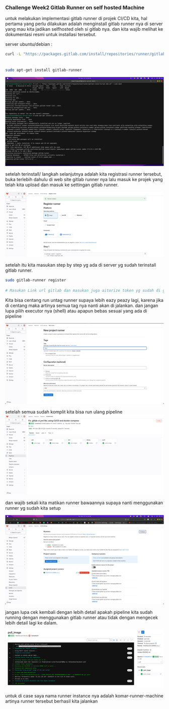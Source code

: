 ### Challenge Week2 Gitlab Runner on self hosted Machine

untuk melakukan implementasi gitlab runner di projek CI/CD kita, hal pertama yang perlu dilakukan adalah menginstall gitlab runner nya di server yang mau kita jadikan selfhosted oleh si gitlab nya. dan kita wajib melihat ke dokumentasi resmi untuk installasi tersebut.

server ubuntu/debian :

```bash
curl -L "https://packages.gitlab.com/install/repositories/runner/gitlab-runner/script.deb.sh" | sudo bash


sudo apt-get install gitlab-runner
```

![Alt text](./images/1.png)

setelah terinstall/ langkah selanjutnya adalah kita registrasi runner tersebut, buka terlebih dahulu di web site gitlab runner nya lalu masuk ke projek yang telah kita upload dan masuk ke settingan gitlab runner.

![Alt text](./images/2.png)

setelah itu kita masukan step by step yg ada di server yg sudah terinstall gitlab runner.

```bash
sudo gitlab-runner register

# Masukan Link url gitlab dan masukan juga aitorize token yg sudah di generate di gitlabnya
```

Kita bisa centang run untag runner supaya lebih eazy peazy lagi, karena jika di centang maka artinya semua tag nya nanti akan di jalankan. dan jangan lupa pilih executor nya (shell) atau apapun bebas sesuai yang ada di pipeline

![Alt text](./images/3.png)

setelah semua sudah komplit kita bisa run ulang pipeline
![Alt text](./images/4.png)

dan wajib sekali kita matikan runner bawaannya supaya nanti menggunakan runner yg sudah kita setup

![Alt text](./images/5.png)

jangan lupa cek kembali dengan lebih detail apakah pipeline kita sudah running dengan menggunakan gitlab runner atau tidak dengan mengecek lebih detail lagi ke dalam.

![Alt text](./images/6.png)

untuk di case saya nama runner instance nya adalah komar-runner-machine artinya runner tersebut berhasil kita jalankan
